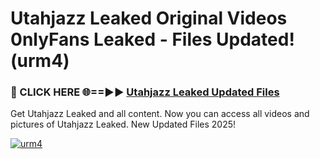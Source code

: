 # Utahjazz Leaked Original Videos 0nlyFans Leaked - Files Updated! (urm4)

<h3>🔴 CLICK HERE 🌐==►► <a href="https://tinyurl.com/ehrbuxhb" rel="nofollow">Utahjazz Leaked Updated Files</a></h3>

Get Utahjazz Leaked and all content. Now you can access all videos and pictures of Utahjazz Leaked. New Updated Files 2025!

[![urm4](https://i.imgur.com/lVYEuWS.gif)](https://tinyurl.com/ehrbuxhb)
